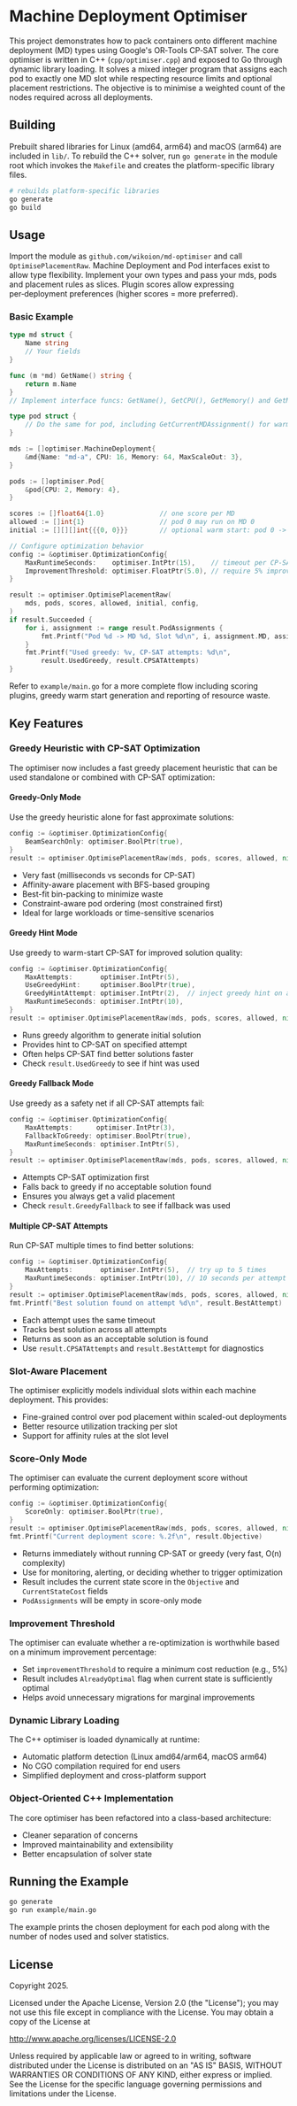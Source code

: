 # Machine Deployment Optimiser

This project demonstrates how to pack containers onto different machine deployment
(MD) types using Google's OR‑Tools CP‑SAT solver. The core optimiser is written in
C++ (`cpp/optimiser.cpp`) and exposed to Go through dynamic library loading.
It solves a mixed integer program that assigns each pod to exactly one MD slot while
respecting resource limits and optional placement restrictions. The objective is
to minimise a weighted count of the nodes required across all deployments.

## Building

Prebuilt shared libraries for Linux (amd64, arm64) and macOS (arm64) are included in `lib/`. 
To rebuild the C++ solver, run `go generate` in the module root which invokes the
`Makefile` and creates the platform-specific library files.

```bash
# rebuilds platform-specific libraries
go generate
go build
```

## Usage

Import the module as `github.com/wikoion/md-optimiser` and call `OptimisePlacementRaw`. Machine Deployment and Pod interfaces
exist to allow type flexibility. Implement your own types and pass your mds, pods and placement rules as slices.
Plugin scores allow expressing per‑deployment preferences (higher scores = more preferred).

### Basic Example

```go
type md struct {
    Name string
    // Your fields
}

func (m *md) GetName() string {
    return m.Name
}
// Implement interface funcs: GetName(), GetCPU(), GetMemory() and GetMaxScaleOut()

type pod struct {
    // Do the same for pod, including GetCurrentMDAssignment() for warm starts
}

mds := []optimiser.MachineDeployment{
    &md{Name: "md-a", CPU: 16, Memory: 64, MaxScaleOut: 3},
}

pods := []optimiser.Pod{
    &pod{CPU: 2, Memory: 4},
}

scores := []float64{1.0}              // one score per MD
allowed := []int{1}                   // pod 0 may run on MD 0
initial := [][][]int{{{0, 0}}}        // optional warm start: pod 0 -> MD 0, slot 0

// Configure optimization behavior
config := &optimiser.OptimizationConfig{
    MaxRuntimeSeconds:    optimiser.IntPtr(15),    // timeout per CP-SAT attempt
    ImprovementThreshold: optimiser.FloatPtr(5.0), // require 5% improvement
}

result := optimiser.OptimisePlacementRaw(
    mds, pods, scores, allowed, initial, config,
)
if result.Succeeded {
    for i, assignment := range result.PodAssignments {
        fmt.Printf("Pod %d -> MD %d, Slot %d\n", i, assignment.MD, assignment.Slot)
    }
    fmt.Printf("Used greedy: %v, CP-SAT attempts: %d\n",
        result.UsedGreedy, result.CPSATAttempts)
}
```

Refer to `example/main.go` for a more complete flow including scoring
plugins, greedy warm start generation and reporting of resource waste.

## Key Features

### Greedy Heuristic with CP-SAT Optimization
The optimiser now includes a fast greedy placement heuristic that can be used standalone or combined with CP-SAT optimization:

#### Greedy-Only Mode
Use the greedy heuristic alone for fast approximate solutions:
```go
config := &optimiser.OptimizationConfig{
    BeamSearchOnly: optimiser.BoolPtr(true),
}
result := optimiser.OptimisePlacementRaw(mds, pods, scores, allowed, nil, config)
```
- Very fast (milliseconds vs seconds for CP-SAT)
- Affinity-aware placement with BFS-based grouping
- Best-fit bin-packing to minimize waste
- Constraint-aware pod ordering (most constrained first)
- Ideal for large workloads or time-sensitive scenarios

#### Greedy Hint Mode
Use greedy to warm-start CP-SAT for improved solution quality:
```go
config := &optimiser.OptimizationConfig{
    MaxAttempts:       optimiser.IntPtr(5),
    UseGreedyHint:     optimiser.BoolPtr(true),
    GreedyHintAttempt: optimiser.IntPtr(2),  // inject greedy hint on attempt 2
    MaxRuntimeSeconds: optimiser.IntPtr(10),
}
result := optimiser.OptimisePlacementRaw(mds, pods, scores, allowed, nil, config)
```
- Runs greedy algorithm to generate initial solution
- Provides hint to CP-SAT on specified attempt
- Often helps CP-SAT find better solutions faster
- Check `result.UsedGreedy` to see if hint was used

#### Greedy Fallback Mode
Use greedy as a safety net if all CP-SAT attempts fail:
```go
config := &optimiser.OptimizationConfig{
    MaxAttempts:      optimiser.IntPtr(3),
    FallbackToGreedy: optimiser.BoolPtr(true),
    MaxRuntimeSeconds: optimiser.IntPtr(5),
}
result := optimiser.OptimisePlacementRaw(mds, pods, scores, allowed, nil, config)
```
- Attempts CP-SAT optimization first
- Falls back to greedy if no acceptable solution found
- Ensures you always get a valid placement
- Check `result.GreedyFallback` to see if fallback was used

#### Multiple CP-SAT Attempts
Run CP-SAT multiple times to find better solutions:
```go
config := &optimiser.OptimizationConfig{
    MaxAttempts:       optimiser.IntPtr(5),  // try up to 5 times
    MaxRuntimeSeconds: optimiser.IntPtr(10), // 10 seconds per attempt
}
result := optimiser.OptimisePlacementRaw(mds, pods, scores, allowed, nil, config)
fmt.Printf("Best solution found on attempt %d\n", result.BestAttempt)
```
- Each attempt uses the same timeout
- Tracks best solution across all attempts
- Returns as soon as an acceptable solution is found
- Use `result.CPSATAttempts` and `result.BestAttempt` for diagnostics

### Slot-Aware Placement
The optimiser explicitly models individual slots within each machine deployment. This provides:
- Fine-grained control over pod placement within scaled-out deployments
- Better resource utilization tracking per slot
- Support for affinity rules at the slot level

### Score-Only Mode
The optimiser can evaluate the current deployment score without performing optimization:
```go
config := &optimiser.OptimizationConfig{
    ScoreOnly: optimiser.BoolPtr(true),
}
result := optimiser.OptimisePlacementRaw(mds, pods, scores, allowed, nil, config)
fmt.Printf("Current deployment score: %.2f\n", result.Objective)
```
- Returns immediately without running CP-SAT or greedy (very fast, O(n) complexity)
- Use for monitoring, alerting, or deciding whether to trigger optimization
- Result includes the current state score in the `Objective` and `CurrentStateCost` fields
- `PodAssignments` will be empty in score-only mode

### Improvement Threshold
The optimiser can evaluate whether a re-optimization is worthwhile based on a minimum improvement percentage:
- Set `improvementThreshold` to require a minimum cost reduction (e.g., 5%)
- Result includes `AlreadyOptimal` flag when current state is sufficiently optimal
- Helps avoid unnecessary migrations for marginal improvements

### Dynamic Library Loading
The C++ optimiser is loaded dynamically at runtime:
- Automatic platform detection (Linux amd64/arm64, macOS arm64)
- No CGO compilation required for end users
- Simplified deployment and cross-platform support

### Object-Oriented C++ Implementation
The core optimiser has been refactored into a class-based architecture:
- Cleaner separation of concerns
- Improved maintainability and extensibility
- Better encapsulation of solver state

## Running the Example

```bash
go generate
go run example/main.go
```

The example prints the chosen deployment for each pod along with the number of
nodes used and solver statistics.

## License

Copyright 2025.

Licensed under the Apache License, Version 2.0 (the "License"); you may not use this file except in compliance with the License. You may obtain a copy of the License at

http://www.apache.org/licenses/LICENSE-2.0

Unless required by applicable law or agreed to in writing, software distributed under the License is distributed on an "AS IS" BASIS, WITHOUT WARRANTIES OR CONDITIONS OF ANY KIND, either express or implied. See the License for the specific language governing permissions and limitations under the License.
